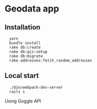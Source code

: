 # Geodata app

## Installation

````
  yarn
  bundle install
  rake db:create
  rake db:gis:setup
  rake db:migrate
  rake addresses:fetch_random_addresses
````

## Local start

````
  ./bin/webpack-dev-server
  rails s
````

Using Goggle API